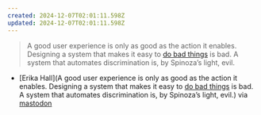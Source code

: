 ```yaml
---
created: 2024-12-07T02:01:11.598Z
updated: 2024-12-07T02:01:11.598Z
---
```

> A good user experience is only as good as the action it enables. Designing a system that makes it easy to [do bad things](https://www.nytimes.com/2018/03/27/nyregion/facebook-housing-ads-discrimination-lawsuit.html) is bad. A system that automates discrimination is, by Spinoza’s light, evil.

- [Erika Hall](A good user experience is only as good as the action it enables. Designing a system that makes it easy to [do bad things](https://www.nytimes.com/2018/03/27/nyregion/facebook-housing-ads-discrimination-lawsuit.html) is bad. A system that automates discrimination is, by Spinoza’s light, evil.) via [mastodon](https://mastodon.social/@RuthMalan/113608939667606692)